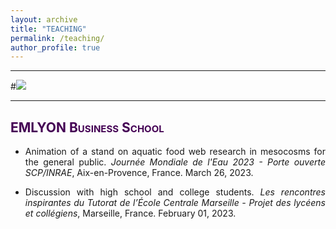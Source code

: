 ```yaml
---
layout: archive
title: "TEACHING"
permalink: /teaching/
author_profile: true
---
```

<style> body {text-align: justify} </style> <!-- Justify text. -->

------

#<img src="/images/outreach_band.png"
    class="center">

------

## <span style="font-variant:small-caps;"><span style="color:#440154">**EMLYON Business School**</span></span>

* Animation of a stand on aquatic food web research in mesocosms for the general public. *Journée Mondiale de l'Eau 2023 - Porte ouverte SCP/INRAE*, Aix-en-Provence, France. March 26, 2023.

* Discussion with high school and college students. *Les rencontres inspirantes du Tutorat de l’École Centrale Marseille - Projet des lycéens et collégiens*, Marseille, France. February 01, 2023.


